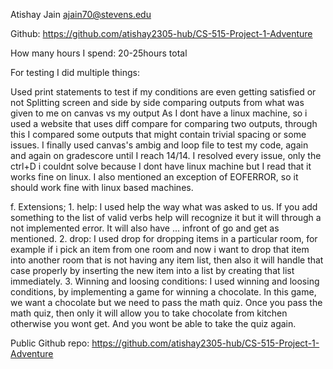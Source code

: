 Atishay Jain ajain70@stevens.edu

Github: https://github.com/atishay2305-hub/CS-515-Project-1-Adventure

How many hours I spend: 20-25hours total

For testing I did multiple things: 

Used print statements to test if my conditions are even getting satisfied or not
Splitting screen and side by side comparing outputs from what was given to me on canvas vs my output
As I dont have a linux machine, so i used a website that uses diff compare for comparing two outputs, through this I compared some outputs that might contain trivial spacing or some issues.
I finally used canvas's ambig and loop file to test my code, again and again on gradescore until I reach 14/14.
I resolved every issue, only the ctrl+D i couldnt solve because I dont have linux machine but I read that it works fine on linux. I also mentioned an exception of EOFERROR, so it should work fine with linux based machines.

f. Extensions;
    1. help: I used help the way what was asked to us. If you add something to the list of valid verbs help will recognize it but it will through a not implemented error. It will also have ... infront of go and get as mentioned.
    2. drop: I used drop for dropping items in a particular room, for example if i pick an item from one room and now i want to drop that item into another room that is not having any item list, then also it will handle that case properly by inserting the new item into a list by creating that list immediately.
    3. Winning and loosing conditions: I used winning and loosing conditions, by implementing a game for winning a chocolate. In this game, we want a chocolate but we need to pass the math quiz. Once you pass the math quiz, then only it will allow you to take chocolate from kitchen otherwise you wont get. And you wont be able to take the quiz again.

Public Github repo: https://github.com/atishay2305-hub/CS-515-Project-1-Adventure
